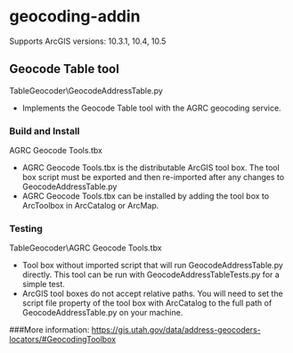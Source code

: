 geocoding-addin
===============
Supports ArcGIS versions: 10.3.1, 10.4, 10.5
## Geocode Table tool
TableGeocoder\GeocodeAddressTable.py
- Implements the Geocode Table tool with the AGRC geocoding service.

### Build and Install
AGRC Geocode Tools.tbx
- AGRC Geocode Tools.tbx is the distributable ArcGIS tool box. The tool box script must be exported and then re-imported after any changes to GeocodeAddressTable.py
- AGRC Geocode Tools.tbx can be installed by adding the tool box to ArcToolbox in ArcCatalog or ArcMap.

### Testing
TableGeocoder\AGRC Geocode Tools.tbx
- Tool box without imported script that will run GeocodeAddressTable.py directly. This tool can be run with GeocodeAddressTableTests.py for a simple test.
- ArcGIS tool boxes do not accept relative paths. You will need to set the script file property of the tool box with ArcCatalog to the full path of GeocodeAddressTable.py on your machine.

###More information:
https://gis.utah.gov/data/address-geocoders-locators/#GeocodingToolbox
